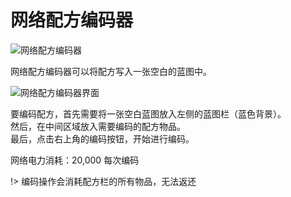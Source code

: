 # 网络配方编码器

![网络配方编码器](https://gzassets.cn/minecraft/plugin/slimefun/wiki/addons/images/networks/network-encoder.png ':size=25%')

网络配方编码器可以将配方写入一张空白的蓝图中。

![网络配方编码器界面](https://gzassets.cn/minecraft/plugin/slimefun/wiki/addons/images/networks/network-encoder-gui.png ':size=25%')

要编码配方，首先需要将一张空白蓝图放入左侧的蓝图栏（蓝色背景）。  
然后，在中间区域放入需要编码的配方物品。  
最后，点击右上角的编码按钮，开始进行编码。

网络电力消耗：20,000 每次编码

!> 编码操作会消耗配方栏的所有物品，无法返还
